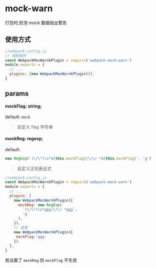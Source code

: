 # mock-warn

打包时,检测 mock 数据抛出警告

## 使用方式

```js
//webpack.config.js
// 使用插件
const WebpackMocWarnkPlugin = require('webpack-mock-warn')
module.exports = {
  // ...
  plugins: [new WebpackMocWarnkPlugin()],
}
```

## params

#### mockFlag: string;

default: `mock`

> 自定义 flag 字符串

#### mockReg: regexp;

default:

```js
new RegExp(`(\/\*)\s*${this.mockFlag}|\/\/ *${this.mockFlag}`, 'g')
```

> 自定义正则表达式

```js
//webpack.config.js
const WebpackMocWarnkPlugin = require('webpack-mock-warn')
module.exports = {
  // ...
  plugins: [
    new WebpackMocWarnkPlugin({
      mockReg: new RegExp(
        `(\/\*)\s*ggg|\/\/ *ggg`,
        'g'
      ),
    }),
    // 或者
    new WebpackMocWarnkPlugin({
     mockFlag:'ggg'
    }),
  ],
}
```
若设置了 `mockReg` 则 `mockFlag` 不生效